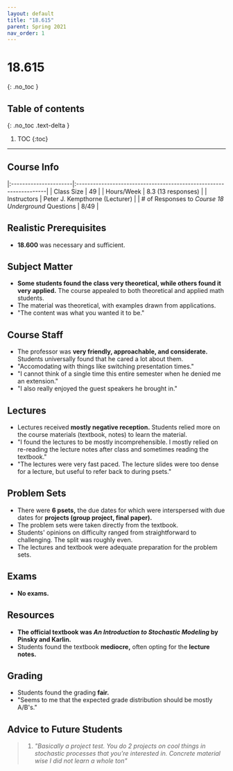 ```yaml
---
layout: default
title: "18.615"
parent: Spring 2021
nav_order: 1
---
```


# 18.615
{: .no_toc }

## Table of contents
{: .no_toc .text-delta }

1. TOC
{:toc}

---

## Course Info

|:----------------------|:-------------------------------------------------------------------|
| Class Size | 49 |
| Hours/Week | 8.3 (13 responses) |
| Instructors | Peter J. Kempthorne (Lecturer) |
| # of Responses to _Course 18 Underground_ Questions | 8/49 |

## Realistic Prerequisites

- **18.600** was necessary and sufficient.

## Subject Matter

- **Some students found the class very theoretical, while others found it very applied.** The course appealed to both theoretical and applied math students.
- The material was theoretical, with examples drawn from applications.
- "The content was what you wanted it to be."

## Course Staff

- The professor was **very friendly, approachable, and considerate.** Students universally found that he cared a lot about them.
- "Accomodating with things like switching presentation times."
- "I cannot think of a single time this entire semester when he denied me an extension."
- "I also really enjoyed the guest speakers he brought in."

## Lectures

- Lectures received **mostly negative reception.** Students relied more on the course materials (textbook, notes) to learn the material.
- "I found the lectures to be mostly incomprehensible. I mostly relied on re-reading the lecture notes after class and sometimes reading the textbook."
- "The lectures were very fast paced. The lecture slides were too dense for a lecture, but useful to refer back to during psets."

## Problem Sets

- There were **6 psets,** the due dates for which were interspersed with due dates for **projects (group project, final paper).**
- The problem sets were taken directly from the textbook.
- Students' opinions on difficulty ranged from straightforward to challenging. The split was roughly even.
- The lectures and textbook were adequate preparation for the problem sets.

## Exams

- **No exams.**

## Resources

- **The official textbook was _An Introduction to Stochastic Modeling_ by Pinsky and Karlin.**
- Students found the textbook **mediocre,** often opting for the **lecture notes.**

## Grading

- Students found the grading **fair.**
- "Seems to me that the expected grade distribution should be mostly A/B's."

## Advice to Future Students

> 1. _"Basically a project test. You do 2 projects on cool things in stochastic processes that you're interested in. Concrete material wise I did not learn a whole ton"_

<!--
## Syllabus

Click [**here**](/assets/files/615_Syllabus_Spring2021.pdf) for a PDF of this course's syllabus. -->
